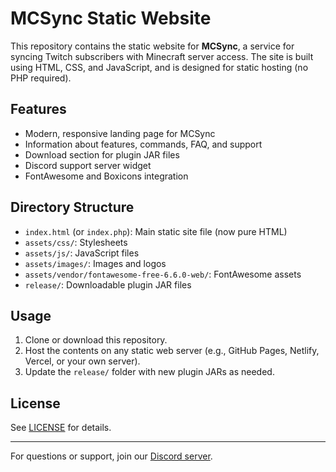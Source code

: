 # MCSync Static Website

This repository contains the static website for **MCSync**, a service for syncing Twitch subscribers with Minecraft server access. The site is built using HTML, CSS, and JavaScript, and is designed for static hosting (no PHP required).

## Features
- Modern, responsive landing page for MCSync
- Information about features, commands, FAQ, and support
- Download section for plugin JAR files
- Discord support server widget
- FontAwesome and Boxicons integration

## Directory Structure

- `index.html` (or `index.php`): Main static site file (now pure HTML)
- `assets/css/`: Stylesheets
- `assets/js/`: JavaScript files
- `assets/images/`: Images and logos
- `assets/vendor/fontawesome-free-6.6.0-web/`: FontAwesome assets
- `release/`: Downloadable plugin JAR files

## Usage
1. Clone or download this repository.
2. Host the contents on any static web server (e.g., GitHub Pages, Netlify, Vercel, or your own server).
3. Update the `release/` folder with new plugin JARs as needed.

## License
See [LICENSE](LICENSE) for details.

---
For questions or support, join our [Discord server](https://discord.com/widget?id=932082063367077908&theme=dark).

